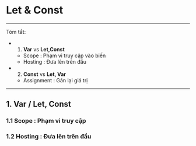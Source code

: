 # Let & Const
----------------------------------------------------------------

Tóm tắt:
- 1. **Var** vs **Let,Const**
    - Scope : Phạm vi truy cập vào biến
    - Hosting : Đưa lên trên đầu
-  2. **Const** vs **Let, Var**
    - Assignment : Gán lại giá trị


----------------------------------------------------------------

## 1. Var / Let, Const
### 1.1 Scope : Phạm vi truy cập
### 1.2 Hosting : Đưa lên trên đầu
